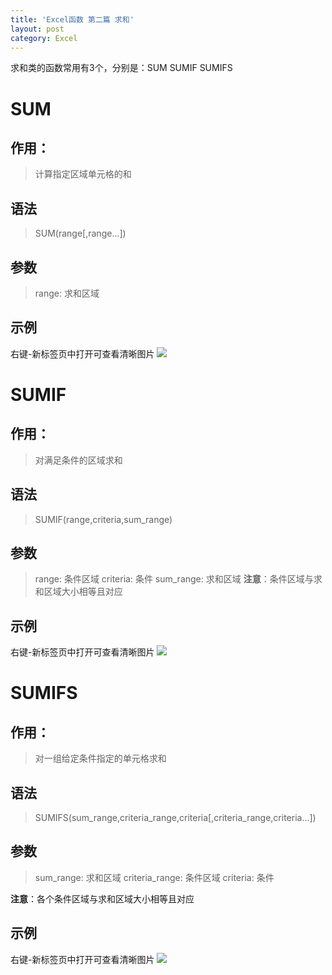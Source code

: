 ```yaml
---
title: 'Excel函数 第二篇 求和'
layout: post
category: Excel
---
```

求和类的函数常用有3个，分别是：SUM SUMIF SUMIFS

# SUM
## 作用：
> 计算指定区域单元格的和

## 语法
> SUM(range[,range...])

## 参数
> range: 求和区域

## 示例
右键-新标签页中打开可查看清晰图片
![](http://ww1.sinaimg.cn/mw690/006r5hvWgy1ft3ib5ljvej30h505t0sv.jpg)

# SUMIF
## 作用：
> 对满足条件的区域求和

## 语法
> SUMIF(range,criteria,sum_range)

## 参数
> range: 条件区域
> criteria: 条件
> sum_range: 求和区域
> **注意**：条件区域与求和区域大小相等且对应

## 示例
右键-新标签页中打开可查看清晰图片
![](http://ww1.sinaimg.cn/mw690/006r5hvWgy1ft3ipi85jwj30uo07eq3p.jpg)

# SUMIFS
## 作用：
> 对一组给定条件指定的单元格求和

## 语法
> SUMIFS(sum_range,criteria_range,criteria[,criteria_range,criteria...])

## 参数
> sum_range: 求和区域
> criteria_range: 条件区域
> criteria: 条件

**注意**：各个条件区域与求和区域大小相等且对应

## 示例
右键-新标签页中打开可查看清晰图片
![](http://ww1.sinaimg.cn/mw690/006r5hvWgy1ft3ipi85jwj30uo07eq3p.jpg)
